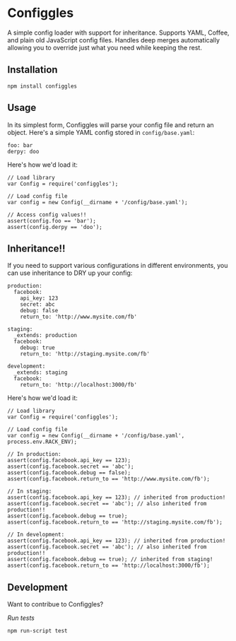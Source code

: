 Configgles
==========

A simple config loader with support for inheritance. Supports YAML, Coffee, and
plain old JavaScript config files. Handles deep merges automatically allowing
you to override just what you need while keeping the rest.

Installation
------------

    npm install configgles

Usage
-----

In its simplest form, Configgles will parse your config file and return an
object. Here's a simple YAML config stored in `config/base.yaml`:

    foo: bar
    derpy: doo

Here's how we'd load it:

    // Load library
    var Config = require('configgles');

    // Load config file
    var config = new Config(__dirname + '/config/base.yaml');

    // Access config values!!
    assert(config.foo == 'bar');
    assert(config.derpy == 'doo');

Inheritance!!
-------------

If you need to support various configurations in different environments, you
can use inheritance to DRY up your config:

    production:
      facebook:
        api_key: 123
        secret: abc
        debug: false
        return_to: 'http://www.mysite.com/fb'

    staging:
      _extends: production
      facebook:
        debug: true
        return_to: 'http://staging.mysite.com/fb'

    development:
      _extends: staging
      facebook:
        return_to: 'http://localhost:3000/fb'

Here's how we'd load it:
    
    // Load library
    var Config = require('configgles');

    // Load config file
    var config = new Config(__dirname + '/config/base.yaml', process.env.RACK_ENV);

    // In production:
    assert(config.facebook.api_key == 123);
    assert(config.facebook.secret == 'abc');
    assert(config.facebook.debug == false);
    assert(config.facebook.return_to == 'http://www.mysite.com/fb');

    // In staging:
    assert(config.facebook.api_key == 123); // inherited from production!
    assert(config.facebook.secret == 'abc'); // also inherited from production!!
    assert(config.facebook.debug == true);
    assert(config.facebook.return_to == 'http://staging.mysite.com/fb');

    // In development:
    assert(config.facebook.api_key == 123); // inherited from production!
    assert(config.facebook.secret == 'abc'); // also inherited from production!!
    assert(config.facebook.debug == true); // inherited from staging!
    assert(config.facebook.return_to == 'http://localhost:3000/fb');

Development
-----------

Want to contribue to Configgles?

*Run tests*

    npm run-script test